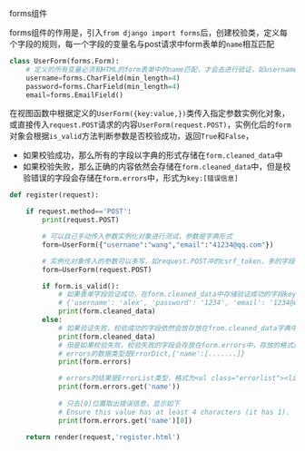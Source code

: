 forms组件

forms组件的作用是，引入`from django import forms`后，创建校验类，定义每个字段的规则，每一个字段的变量名与post请求中form表单的`name`相互匹配

```python
class UserForm(forms.Form):
    # 定义的所有变量必须和HTML的form表单中的name匹配，才会去进行验证，如username匹配form表单中name=username的用户名字段;min_length表示最小长度
    username=forms.CharField(min_length=4)
    password=forms.CharField(min_length=4)
    email=forms.EmailField()
```



在视图函数中根据定义的`UserForm({key:value,})`类传入指定参数实例化对象，或直接传入`request.POST`请求的内容`UserForm(request.POST)`，实例化后的`form`对象会根据`is_valid`方法判断参数是否校验成功，返回`True`和`False`，

- 如果校验成功，那么所有的字段以字典的形式存储在`form.cleaned_data`中
- 如果校验失败，那么正确的内容依然会存储在`form.cleaned_data`中，但是校验错误的字段会存储在`form.errors`中，形式为`key:[错误信息]`
```python
def register(request):

    if request.method=='POST':
        print(request.POST)

        # 可以自己手动传入参数实例化对象进行测试，参数是字典形式
        form=UserForm({"username":"wang","email":"41234@qq.com"})

        # 实例化对象传入的参数可以多写，如request.POST冲的csrf_token，多的字段不会进行校验。但是绝不能少，少了is_valid()方法就会报False，而且key值也不能拼错
        form=UserForm(request.POST)

        if form.is_valid():
            # 如果表单字段验证成功，在form.cleaned_data中存储验证成功的字段key和value
            # {'username': 'alex', 'password': '1234', 'email': '1234@qq.com'}
            print(form.cleaned_data)
        else:
            # 如果验证失败，校验成功的字段依然会放存放在from.cleaned_data字典中
            print(form.cleaned_data)
            # 但是如果校验失败，校验失败的字段会存放在form.errors中，存放的格式是字段key:错误信息
            # errors的数据类型是ErrorDict,{'name':[.......]}
            print(form.errors)

            # errors的结果是ErrorList类型，格式为<ul class="errorlist"><li>Ensure this value has at least 4 characters (it has 1).</li></ul>，虽然是标签，但是是列表类型
            print(form.errors.get('name'))
            
            # 只去[0]位置取出错误信息，显示如下
            # Ensure this value has at least 4 characters (it has 1).
            print(form.errors.get('name')[0])

    return render(request,'register.html')
```
